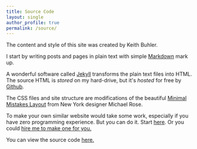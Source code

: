 ```yaml
---
title: Source Code
layout: single
author_profile: true
permalink: /source/
---
```


The content and style of this site was created by Keith Buhler.   

I start by writing posts and pages in plain text with simple [Markdown](https://daringfireball.net/projects/markdown/syntax) mark up. 

A wonderful software called [Jekyll](https://jekyllrb.com/) transforms the plain text files into HTML. The source HTML is *stored* on my hard-drive, but it's *hosted* for free by [Github](http://www.github.com). 

The CSS files and site structure are modifications of the beautiful [Minimal Mistakes Layout](https://mmistakes.github.io/minimal-mistakes/about/) from New York designer Michael Rose.

To make your own similar website would take some work, especially if you have zero programming experience. But you can do it. Start [here](http://www.smashingmagazine.com/2014/08/build-blog-jekyll-github-pages/). Or you could [hire me to make one for you.](/sites)

You can view the source code [here.](http://bit.ly/keithbuhlergithub)